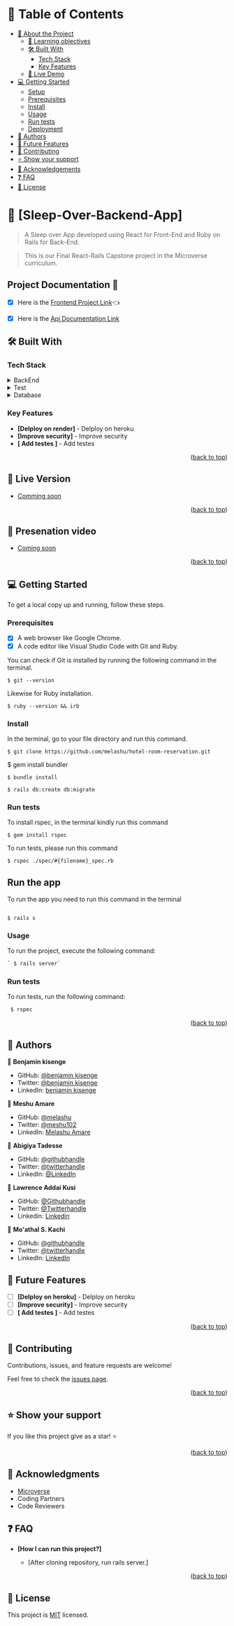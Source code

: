 <a name="readme-top"></a>

<!--
HOW TO USE:
This is an example of how you may give instructions on setting up your project locally.

Modify this file to match your project and remove sections that don't apply.

REQUIRED SECTIONS:
- Table of Contents
- About the Project
  - Built With
  - Live Demo
- Getting Started
- Authors
- Future Features
- Contributing
- Show your support
- Acknowledgements
- License

After you're finished please remove all the comments and instructions!
-->

<!-- TABLE OF CONTENTS -->

# 📗 Table of Contents

- [📖 About the Project](#about-project)
  - [🔖 Learning objectives](#learning-objectives)
  - [🛠 Built With](#built-with)
    - [Tech Stack](#tech-stack)
    - [Key Features](#key-features)
  - [🚀 Live Demo](#live-demo)
- [💻 Getting Started](#getting-started)
  - [Setup](#setup)
  - [Prerequisites](#prerequisites)
  - [Install](#install)
  - [Usage](#usage)
  - [Run tests](#run-tests)
  - [Deployment](#triangular_flag_on_post-deployment)
- [👥 Authors](#authors)
- [🔭 Future Features](#future-features)
- [🤝 Contributing](#contributing)
- [⭐️ Show your support](#support)
- [🙏 Acknowledgements](#acknowledgements)
- [❓ FAQ](#faq)
- [📝 License](#license)

<!-- PROJECT DESCRIPTION -->

# 📖 [Sleep-Over-Backend-App] <a name="about-project"></a>

>A Sleep over App developed using React for Front-End and Ruby on Rails for Back-End.

>This is our Final React-Rails Capstone project in the Microverse curriculum.

## Project Documentation 📄

- [x] Here is the [Frontend Project Link](https://github.com/melashu/Hotel-room-reservation-front)👈

<!-- - [x] Here is the [Frontend Hosted Link](/) -->

- [x] Here is the [Api Documentation Link](https://sleepoverapi.onrender.com/api-docs/index.html)

## 🛠 Built With <a name="built-with"></a>

### Tech Stack <a name="tech-stack"></a>


<details>
  <summary>BackEnd</summary>
  <ul>
    <li><a href="https://railsguide.com/">Rails</a></li>
  </ul>
</details>

<details>
  <summary>Test</summary>
  <ul>
    <li><a href="https://rspec.com/">RSPEC</a></li>
  </ul>
</details>

<details>
<summary>Database</summary>
  <ul>
    <li><a href="https://www.postgresql.org/">PostgreSQL</a></li>
  </ul>
</details>

<!-- Features -->

### Key Features <a name="key-features"></a>

- **[Delploy on render]** - Delploy on heroku
- **[Improve security]** - Improve security
- **[ Add testes ]** -  Add testes

<p align="right">(<a href="#readme-top">back to top</a>)</p>

<!-- LIVE DEMO -->

## 🚀 Live Version <a name="live-demo"></a>

- [Comming soon]()

<p align="right">(<a href="#readme-top">back to top</a>)</p>

<!-- Presentation -->

## 🚀 Presenation video <a name="live-demo"></a>

- [Coming soon]()

<p align="right">(<a href="#readme-top">back to top</a>)</p>

<!-- GETTING STARTED -->

## 💻 Getting Started <a name="getting-started"></a>

To get a local copy up and running, follow these steps.

### Prerequisites

- [x] A web browser like Google Chrome.
- [x] A code editor like Visual Studio Code with Git and Ruby.

You can check if Git is installed by running the following command in the terminal.

```
$ git --version
```

Likewise for Ruby installation.

```
$ ruby --version && irb
```

### Install

In the terminal, go to your file directory and run this command.

```
$ git clone https://github.com/melashu/hotel-room-reservation.git

```

$ gem install bundler

```
$ bundle install

$ rails db:create db:migrate

```

### Run tests

To install rspec, in the terminal kindly run this command

```
$ gem install rspec
```

To run tests, please run this command

```
$ rspec ./spec/#{filename}_spec.rb

```

## Run the app
To run the app you need to run this command in the terminal

```

$ rails s

```

### Usage

To run the project, execute the following command:

```bash command
` $ rails server`
```

### Run tests

To run tests, run the following command:
```bash command
 $ rspec
```


<p align="right">(<a href="#readme-top">back to top</a>)</p>

## 👥 Authors <a name="authors"></a>

👤 **Benjamin kisenge**

- GitHub: [@benjamin kisenge](https://github.com/iambenkis)
- Twitter: [@benjamin kisenge](https://twitter.com/iambenkis)
- LinkedIn: [benjamin kisenge](https://www.linkedin.com/in/ben-kisenge/)

👤 **Meshu Amare**

- GitHub: [@melashu](https://github.com/melashu)
- Twitter: [@meshu102](https://twitter.com/meshu102)
- LinkedIn: [Melashu Amare](https://www.linkedin.com/in/melashu-amare/)

👤 **Abigiya Tadesse**

- GitHub: [@githubhandle](https://github.com/AbigiyaTY)
- Twitter: [@twitterhandle](https://twitter.com/AbigiyaTY)
- LinkedIn: [@LinkedIn](https://www.linkedin.com/in/AbigiyaTY)

👤 **Lawrence Addai Kusi**
 - GitHub: [@Githubhandle](https://github.com/kusiLaw)
 - Twitter: [@Twitterhandle](https://twitter.com/kusilaw)
 - Linkedin: [Linkedin](https://www.linkedin.com/in/lawrence-kusi-55a662104)

 👤 **Mo'athal S. Kachi**

- GitHub: [@githubhandle](https://github.com/Moathal)
- Twitter: [@twitterhandle](https://twitter.com/mo_athal)
- LinkedIn: [LinkedIn](https://linkedin.com/in/moathalkachi)

## 🔭 Future Features <a name="future-features"></a>

- [ ] **[Delploy on heroku]** - Delploy on heroku
- [ ] **[Improve security]** - Improve security
- [ ] **[ Add testes ]** -  Add testes

<p align="right">(<a href="#readme-top">back to top</a>)</p>

## 🤝 Contributing <a name="contributing"></a>

Contributions, issues, and feature requests are welcome!

Feel free to check the [issues page](ttps://github.com/melashu/Hotel-room-reservation-front/issues).

<p align="right">(<a href="#readme-top">back to top</a>)</p>

## ⭐️ Show your support <a name="support"></a>

If you like this project give as a star! ⭐️

<p align="right">(<a href="#readme-top">back to top</a>)</p>

## 🙏 Acknowledgments <a name="acknowledgements"></a>

- [Microverse](https://www.microverse.org/)
- Coding Partners
- Code Reviewers

## ❓ FAQ <a name="faq"></a>

- **[How I can run this project?]**

  - [After cloning repository, run rails server.]


<p align="right">(<a href="#readme-top">back to top</a>)</p>


## 📝 License

This project is [MIT](./LICENSE) licensed.
